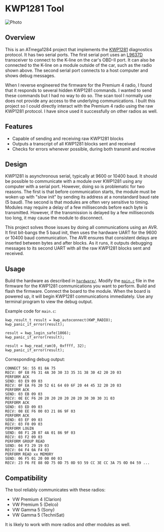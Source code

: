 # KWP1281 Tool

![Photo](https://user-images.githubusercontent.com/52712/38381999-6bfcfcd8-38bd-11e8-9d4d-7412bfac2cb3.jpg)

## Overview

This is an ATmega1284 project that implements the [KWP1281](https://translate.google.com/translate?hl=en&sl=de&tl=en&u=https%3A%2F%2Fde.wikipedia.org%2Fwiki%2FKWP1281) diagnostics protocol.  It has two serial ports.  The first serial port uses an [L9637D](https://web.archive.org/web/20180405180225/http://www.st.com/content/ccc/resource/technical/document/datasheet/4a/80/83/26/e0/78/4d/18/CD00000234.pdf/files/CD00000234.pdf/jcr:content/translations/en.CD00000234.pdf) transceiver to connect to the K-line on the car's OBD-II port.  It can also be connected to the K-line on a module outside of the car, such as the radio shown above.  The second serial port connects to a host computer and shows debug messages.

When I reverse engineered the firmware for the Premium 4 radio, I found that it responds to several hidden KWP1281 commands.  I wanted to send these commands but I had no way to do so.  The scan tool I normally use does not provide any access to the
underlying communications.  I built this project so I could directly interact with the Premium 4 radio using the raw KWP1281 protocol.  I have since used it successfully on other radios as well.

## Features

 - Capable of sending and receiving raw KWP1281 blocks
 - Outputs a transcript of all KWP1281 blocks sent and received
 - Checks for errors whenever possible, during both transmit and receive

## Design

KWP1281 is asynchronous serial, typically at 9600 or 10400 baud.  It should be possible to communicate with a module over KWP1281 using any computer with a serial port.  However, doing so is problematic for two reasons.  The first is that before communication starts, the module must be woken up with "slow init" by sending its address at a nonstandard baud rate (5 baud).  The second is that modules are often very sensitive to timing.  Modules may require a delay of a few milliseconds before each byte is transmitted.  However, if the transmission is delayed by a few milliseconds too long, it may cause the module to disconnect.

This project solves those issues by doing all communications using an AVR.  It first bit-bangs the 5 baud init, then uses the hardware UART for the 9600 or 10400 baud communication.  The AVR ensures that consistent delays are inserted between bytes and after blocks.  As it runs, it outputs debugging messages to its second UART with all the raw KWP1281 blocks sent and received.

## Usage

Build the hardware as described in [`hardware/`](./hardware/).  Modify the [`main.c`](./firmware/main.c) file in the firmware for the KWP1281 communications you want to perform.  Build and flash the firmware.  Connect the board to the module.  When the board is powered up, it will begin KWP1281 communications immediately.  Use any terminal program to view the debug output.

Example code for `main.c`:
```
kwp_result_t result = kwp_autoconnect(KWP_RADIO);
kwp_panic_if_error(result);

result = kwp_login_safe(1866);
kwp_panic_if_error(result);

result = kwp_read_ram(0, 0xffff, 32);
kwp_panic_if_error(result);
```

Corresponding debug output:
```
CONNECT 56: 55 01 8A 75
RECV: 0F E8 F6 31 4A 30 30 33 35 31 38 30 42 20 20 03
PERFORM ACK
SEND: 03 E9 09 03
RECV: 0F EA F6 20 52 61 64 69 6F 20 44 45 32 20 20 03
PERFORM ACK
SEND: 03 EB 09 03
RECV: 0E EC F6 20 20 20 20 20 20 20 30 30 30 31 03
PERFORM ACK
SEND: 03 ED 09 03
RECV: 08 EE F6 00 03 21 86 9F 03
PERFORM ACK
SEND: 03 EF 09 03
RECV: 03 F0 09 03
PERFORM LOGIN
SEND: 08 F1 2B 07 4A 01 86 9F 03
RECV: 03 F2 09 03
PERFORM GROUP READ
SEND: 04 F3 29 19 03
RECV: 04 F4 0A F4 03
PERFORM READ xx MEMORY
SEND: 06 F5 01 20 00 00 03
RECV: 23 F6 FE 88 0D 75 0D 75 0D 93 59 CC 3E CC 3A 75 0D 04 59 ...
```

## Compatibility

The tool reliably communicates with these radios:

 - VW Premium 4 (Clarion)
 - VW Premium 5 (Delco)
 - VW Gamma 5 (Sony)
 - VW Gamma 5 (TechniSat)

It is likely to work with more radios and other modules as well.
